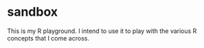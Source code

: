 # sandbox
This is my R playground.  I intend to use it to play with the various
R concepts that I come across.
